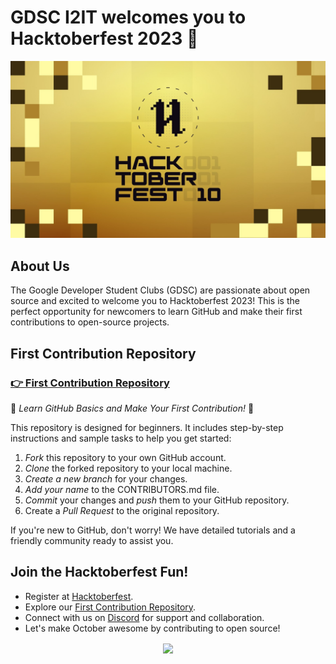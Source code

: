 <!-- Hacktoberfest 2023 - GDSC GitHub Landing Page -->

# GDSC I2IT welcomes you to Hacktoberfest 2023 🚀
![Hacktoberfest Logo](hack.jpg)


## About Us

The Google Developer Student Clubs (GDSC) are passionate about open source and excited to welcome you to Hacktoberfest 2023! This is the perfect opportunity for newcomers to learn GitHub and make their first contributions to open-source projects.

## First Contribution Repository

### [👉 First Contribution Repository](/First-Contribution)

🌟 *Learn GitHub Basics and Make Your First Contribution!* 🌟

This repository is designed for beginners. It includes step-by-step instructions and sample tasks to help you get started:

1. *Fork* this repository to your own GitHub account.
2. *Clone* the forked repository to your local machine.
3. *Create a new branch* for your changes.
4. *Add your name* to the CONTRIBUTORS.md file.
5. *Commit* your changes and *push* them to your GitHub repository.
6. Create a *Pull Request* to the original repository.

If you're new to GitHub, don't worry! We have detailed tutorials and a friendly community ready to assist you.

## Join the Hacktoberfest Fun!

- Register at [Hacktoberfest](https://hacktoberfest.digitalocean.com/).
- Explore our [First Contribution Repository](/First-Contribution).
- Connect with us on [Discord](link_to_discord) for support and collaboration.
- Let's make October awesome by contributing to open source!


<div style="text-align: center;"><img align="center" src="https://hacktoberfest.com/_next/static/media/logo-hacktoberfest--horizontal.ebc5fdc8.svg"/></div>


